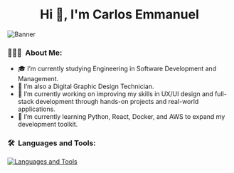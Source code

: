 <h1 align="center">Hi 👋, I'm Carlos Emmanuel</h1>

![Banner](https://github.com/user-attachments/assets/960a701f-34a0-458a-8419-e59d272ae3eb)

### 👨🏻‍💻 &nbsp;About Me:

- 🎓&nbsp;I’m currently studying Engineering in Software Development and Management.
- 🎨&nbsp;I’m also a Digital Graphic Design Technician.
- 🔭&nbsp;I’m currently working on improving my skills in UX/UI design and full-stack development through hands-on projects and real-world applications.
- 🌱&nbsp;I’m currently learning Python, React, Docker, and AWS to expand my development toolkit.

### 🛠️ &nbsp;Languages and Tools:
[![Languages and Tools](https://skillicons.dev/icons?i=html,css,js,ts,php,bootstrap,angular,laravel,arduino,nodejs,tailwind,mysql,firebase,git,github,ai,figma,xd,ps,vscode&perline=10)](https://skillicons.dev)
<!--
**4yken/4yken** is a ✨ _special_ ✨ repository because its `README.md` (this file) appears on your GitHub profile.

Here are some ideas to get you started:

- 🔭 I’m currently working on ...
- 🌱 I’m currently learning ...
- 👯 I’m looking to collaborate on ...
- 🤔 I’m looking for help with ...
- 💬 Ask me about ...
- 📫 How to reach me: ...
- 😄 Pronouns: ...
- ⚡ Fun fact: ...
-->
